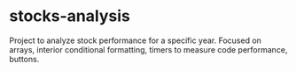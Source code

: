 # stocks-analysis

Project to analyze stock performance for a specific year. 
Focused on arrays, interior conditional formatting, timers to measure code performance, buttons. 
